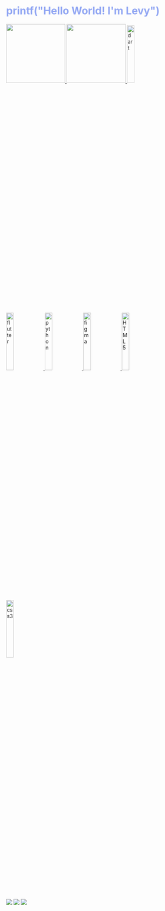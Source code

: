 <h1 style="color:#7C95F1D6;">printf("Hello World! I'm Levy")</h1>

<table>
  <a href="https://github.com/LevyAbreu">
  <img height="160em" src="https://github-readme-stats.vercel.app/api?username=LevyAbreu&show_icons=true&theme=tokyonight&include_all_commits=true&count_private=true"/>
  <img height="160em" src="https://github-readme-stats.vercel.app/api/top-langs/?username=LevyAbreu&layout=compact&langs_count=6&theme=tokyonight"/>
  <img src="https://img.icons8.com/color/2x/dart.png" width="20%" alt="dart">
  <img src="https://img.icons8.com/color/2x/flutter.png" width="20%" alt="flutter">
  <img src="https://img.icons8.com/color/2x/python.png" width="20%" alt="python">
  <img src="https://img.icons8.com/color/2x/figma.png" width="20%" alt="figma">
  <img src="https://img.icons8.com/color/2x/html-5.png" width="20%" alt="HTML5">
  <img src="https://img.icons8.com/color/2x/css3.png" width="20%" alt="css3">
</table>

<div> 
  <a href="https://www.instagram.com/vyxzz_/" target="_blank"><img src="https://img.shields.io/badge/-Instagram-%23E4405F?style=for-the-badge&logo=instagram&logoColor=white" target="_blank"></a> 
  <a href="https://www.linkedin.com/in/victor-levy-abreu-276b31275/" target="_blank"><img src="https://img.shields.io/badge/-LinkedIn-%230077B5?style=for-the-badge&logo=linkedin&logoColor=white" target="_blank"></a> 
  <a href="https://github.com/LevyAbreu" target="_blank"><img src="https://img.shields.io/badge/linkedin-000000?style=for-the-badge&logo=github&logoColor=%23ffffff
  " target="_blank"></a> 
</div>
